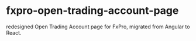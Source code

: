 # fxpro-open-trading-account-page
redesigned Open Trading Account page for FxPro, migrated from Angular to React.
